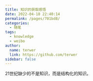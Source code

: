 ```yaml
---
title: 知识的获取感悟
date: 2022-04-18 22:40:14
permalink: /pages/701bd8/
categories:
  - 随笔
tags:
  - knowledge
  - weibo
author: 
  name: terwer
  link: https://github.com/terwer
sidebar: false
---
```


21世纪缺少的不是知识，而是结构化的知识。
